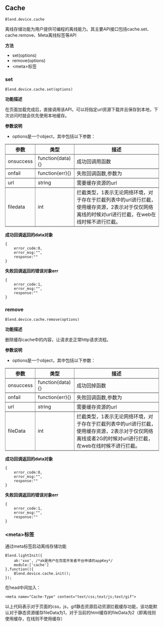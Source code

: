 ## Cache ##

	Blend.device.cache
	
离线存储功能为用户提供可编程的离线能力。其主要API接口包括cache.set、cache.remove、Meta离线标签等API

**方法**

-	set(options)
-	remove(options)
-	&lt;meta&gt;标签

<h3 class="cache">set</h3>

	Blend.device.cache.set(options)

**功能描述**

在页面加载完成后，直接调用该API，可以将指定url资源下载并且保存到本地，下次访问时就会优先使用本地缓存。


**参数说明**
- options是一个object，其中包括以下参数：

<table style="border-style: solid; border-width: 0pt;" border="1" cellspacing="0" cellpadding="5px">
    <tbody>
        <tr>
            <th>参数</th>
            <th>类型</th>
            <th>描述</th>
        </tr>
        <tr>
            <td>onsuccess</td>
            <td>function(data){}</td>  
            <td>成功回调用函数</td>  
        </tr>
        <tr>
            <td>onfail</td>
            <td>function(err){}</td>
            <td>失败回调函数,参数为</td>   
        </tr>
         <tr>
            <td>url</td>
            <td>string</td>
            <td>需要缓存资源的url</td>   
        </tr>
         <tr>
            <td>filedata</td>
            <td>int</td>
            <td>拦截类型，1表示无论网络环境，对于存在于拦截列表中的url进行拦截，使用缓存资源，2表示对于仅仅网络离线的时候对url进行拦截，在web在线时候不进行拦截。</td>   
        </tr>
    </tbody>
</table>

**成功回调返回的data对象**
	
	{
		error_code:0,
		error_msg:"",
		response:""
	}


**失败回调返回的错误对象err**
	
	{
		error_code:1,
		error_msg:"",
		response:""
	}




<h3 class="cache">remove</h3>

	Blend.device.cache.remove(options)
	
	
**功能描述**

删除缓存cache中的内容，让请求走正常http请求流程。

**参数说明**
- options是一个object，其中包括以下参数：

<table style="border-style: solid; border-width: 0pt;" border="1" cellspacing="0" cellpadding="5px">
    <tbody>
        <tr>
            <th>参数</th>
            <th>类型</th>
            <th>描述</th>
        </tr>
        <tr>
            <td>onsuccess</td>
            <td>function(data){}</td>  
            <td>成功回掉函数</td>  
        </tr>
        <tr>
            <td>onfail</td>
            <td>function(err){}</td>
            <td>失败回调函数,参数为</td>   
        </tr>
         <tr>
            <td>url</td>
            <td>string</td>
            <td>需要缓存资源的url</td>   
        </tr>
         <tr>
            <td>fileData</td>
            <td>int</td>
            <td>拦截类型，1表示无论网络环境，对于存在于拦截列表中的url进行拦截，使用缓存资源，2表示对于仅仅网络离线或者2G的时候对url进行拦截，在web在线时候不进行拦截。</td>   
        </tr>
    </tbody>
</table>

**成功回调返回的data对象**
	
	{
		error_code:0,
		error_msg:"",
		response:""
	}


**失败回调返回的错误对象err**
	
	{
		error_code:1,
		error_msg:"",
		response:""
	}





<h3 class="cache">&lt;meta&gt;标签</h3>

通过meta标签启动离线存储功能

	Blend.lightInit({
		ak:'xxx', /*ak是用户在百度开发者平台申请的appKey*/
		module:['cache']
	},function(){
		Blend.device.cache.init();
	});

在head中间加入：

	<meta name="Cache-Type" content="text/css;text/js;text/gif">

以上代码表示对于页面的css，js，gif静态资源启动资源拦截缓存功能，该功能默认对于静态资源缓存fileData为1，对于当前的html缓存的fileData为2（即离线则使用缓存，在线则不使用缓存）
	
